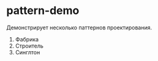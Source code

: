 # pattern-demo

Демонстрирует несколько паттернов проектирования.
1. Фабрика
2. Строитель
3. Синглтон
